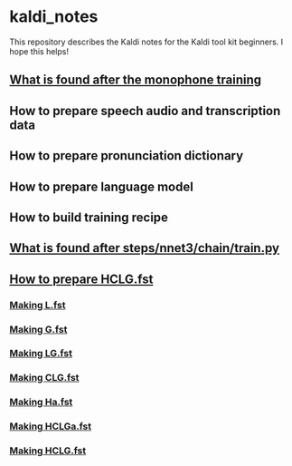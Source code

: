 # kaldi_notes
This repository describes the Kaldi notes for the Kaldi tool kit beginners. I hope this helps!

## [What is found after the monophone training](https://github.com/homink/kaldi_notes/blob/master/monophone_training.md)

## How to prepare speech audio and transcription data

## How to prepare pronunciation dictionary

## How to prepare language model

## How to build training recipe

## [What is found after steps/nnet3/chain/train.py](https://github.com/homink/kaldi_notes/blob/master/chain_training.md)

## [How to prepare HCLG.fst](https://github.com/homink/kaldi_notes/blob/master/prepare_hclg.md)

### [Making L.fst](https://github.com/homink/kaldi_notes/blob/master/prepare_hclg.md#making-lfst)

### [Making G.fst](https://github.com/homink/kaldi_notes/blob/master/prepare_hclg.md#making-gfst)

### [Making LG.fst](https://github.com/homink/kaldi_notes/blob/master/prepare_hclg.md#making-lgfst)

### [Making CLG.fst](https://github.com/homink/kaldi_notes/blob/master/prepare_hclg.md#making-clgfst)

### [Making Ha.fst](https://github.com/homink/kaldi_notes/blob/master/prepare_hclg.md#making-hafst)

### [Making HCLGa.fst](https://github.com/homink/kaldi_notes/blob/master/prepare_hclg.md#making-hclgafst)

### [Making HCLG.fst](https://github.com/homink/kaldi_notes/blob/master/prepare_hclg.md#making-hclgfst)
